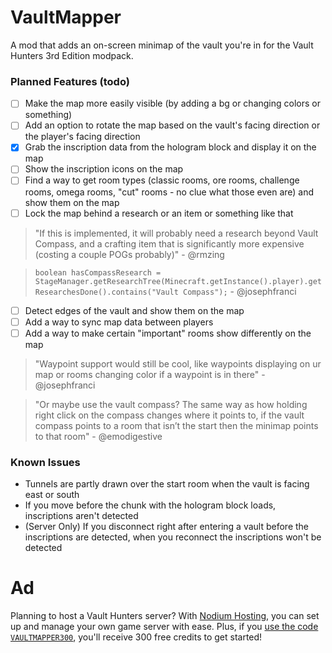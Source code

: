 # VaultMapper
A mod that adds an on-screen minimap of the vault you're in for the Vault Hunters 3rd Edition modpack.

### Planned Features (todo)
- [ ] Make the map more easily visible (by adding a bg or changing colors or something)
- [ ] Add an option to rotate the map based on the vault's facing direction or the player's facing direction
- [x] Grab the inscription data from the hologram block and display it on the map
 - [ ] Show the inscription icons on the map
- [ ] Find a way to get room types (classic rooms, ore rooms, challenge rooms, omega rooms, "cut" rooms - no clue what those even are) and show them on the map
- [ ] Lock the map behind a research or an item or something like that
> "If this is implemented, it will probably need a research beyond Vault Compass, and a crafting item that is significantly more expensive (costing a couple POGs probably)" - @rmzing

> `boolean hasCompassResearch = StageManager.getResearchTree(Minecraft.getInstance().player).getResearchesDone().contains("Vault Compass");` - @josephfranci
- [ ] Detect edges of the vault and show them on the map
- [ ] Add a way to sync map data between players
- [ ] Add a way to make certain "important" rooms show differently on the map
> "Waypoint support would still be cool, like waypoints displaying on ur map or rooms changing color if a waypoint is in there" - @josephfranci

> "Or maybe use the vault compass? The same way as how holding right click on the compass changes where it points to, if the vault compass points to a room that isn’t the start then the minimap points to that room" - @emodigestive

### Known Issues
- Tunnels are partly drawn over the start room when the vault is facing east or south
- If you move before the chunk with the hologram block loads, inscriptions aren't detected
- (Server Only) If you disconnect right after entering a vault before the inscriptions are detected, when you reconnect the inscriptions won't be detected

# Ad
Planning to host a Vault Hunters server? With [Nodium Hosting](https://nodiumhosting.com/), you can set up and manage your own game server with ease. Plus, if you [use the code `VAULTMAPPER300`](https://billing.nodiumhosting.com/store?voucher=VAULTMAPPER300), you'll receive 300 free credits to get started!